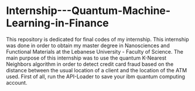 # Internship---Quantum-Machine-Learning-in-Finance
This repository is dedicated for final codes of my internship. This internship was done in order to obtain my master degree in Nanosciences and Functional Materials at the Lebanese University - Faculty of Science. 
The main purpose of this internship was to use the quantum K-Nearest Neighbors algorithm in order to detect credit card fraud based on the distance between the usual location of a client and the location of the ATM used.
First of all, run the API-Loader to save your ibm quantum computing account.
